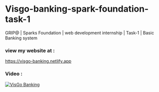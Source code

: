 # Visgo-banking-spark-foundation-task-1
GRIP@ | Sparks Foundation | web development internship | Task-1 | Basic Banking system

### view my website at :
https://visgo-banking.netlify.app

### Video :

[![VisGo Banking](http://img.youtube.com/vi/TJNuDL-A--g&t=1s/0.jpg)](http://www.youtube.com/watch?v=TJNuDL-A--g&t=1s "Video Title")

